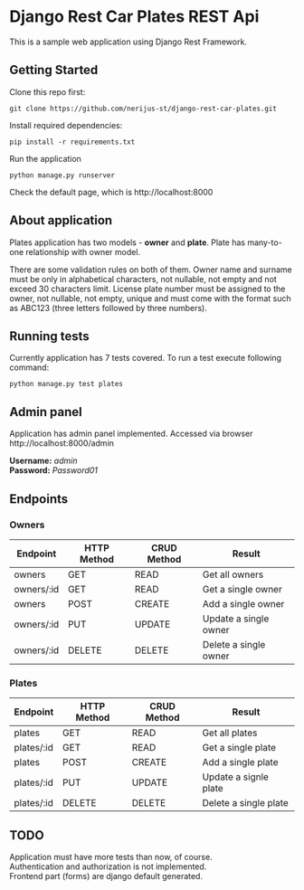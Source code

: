 # Django Rest Car Plates REST Api
This is a sample web application using Django Rest Framework.


## Getting Started

Clone this repo first:
```
git clone https://github.com/nerijus-st/django-rest-car-plates.git
```

Install required dependencies:
```
pip install -r requirements.txt
```

Run the application
```
python manage.py runserver
```

Check the default page, which is http://localhost:8000

## About application

Plates application has two models - **owner** and **plate**. Plate has many-to-one relationship with owner model.

There are some validation rules on both of them. Owner name and surname must be only in alphabetical characters, not nullable, not empty and not exceed 30 characters limit.
License plate number must be assigned to the owner, not nullable, not empty, unique and must come with the format such as ABC123 (three letters followed by three numbers).

## Running tests
Currently application has 7 tests covered. To run a test execute following command:
```
python manage.py test plates
```

## Admin panel
Application has admin panel implemented.
Accessed via browser http://localhost:8000/admin

**Username:** *admin*  
**Password:** *Password01*

## Endpoints

### Owners

| Endpoint      | HTTP Method   | CRUD Method   | Result                  |
| ------------- | ------------- | ------------- | -------------           |
| owners        | GET           | READ          | Get all owners          |
| owners/:id    | GET           | READ          | Get a single owner      |
| owners        | POST          | CREATE        | Add a single owner      |
| owners/:id    | PUT           | UPDATE        | Update a single owner   |
| owners/:id    | DELETE        | DELETE        | Delete a single owner   |

### Plates

| Endpoint      | HTTP Method   | CRUD Method   | Result                  |
| ------------- | ------------- | ------------- | -------------           |
| plates        | GET           | READ          | Get all plates          |
| plates/:id    | GET           | READ          | Get a single plate      |
| plates        | POST          | CREATE        | Add a single plate      |
| plates/:id    | PUT           | UPDATE        | Update a signle plate   |
| plates/:id    | DELETE        | DELETE        | Delete a single plate   |

## TODO

Application must have more tests than now, of course.  
Authentication and authorization is not implemented.  
Frontend part (forms) are django default generated.
